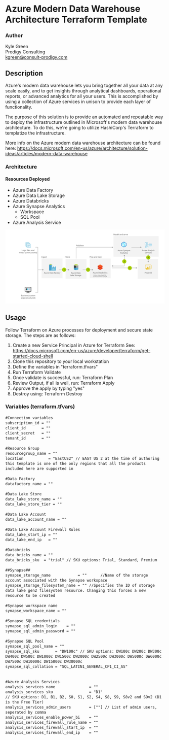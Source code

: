 # Azure Modern Data Warehouse Architecture Terraform Template
### Author
Kyle Green <br>
Prodigy Consulting <br>
kgreen@consult-prodigy.com
## Description
Azure's modern data warehouse lets you bring together all your data at any scale easily, and to get insights through analytical dashboards, operational reports, or advanced analytics for all your users. This is accomplished by using a collection of Azure services in unison to provide each layer of functionality. 

The purpose of this solution is to provide an automated and repeatable way to deploy the infrastructure outlined in Microsoft's modern data warehouse architecture. To do this, we're going to utilize HashiCorp's Terraform to templatize the infrastructure. 

More info on the Azure modern data warehouse architecture can be found here: https://docs.microsoft.com/en-us/azure/architecture/solution-ideas/articles/modern-data-warehouse

### Architecture
#### Resources Deployed
- Azure Data Factory
- Azure Data Lake Storage
- Azure Databricks
- Azure Synapse Analytics 
  - Workspace
  - SQL Pool
- Azure Analysis Service

![alt text](https://github.com/kylgrn/tf_azure_mdw/blob/master/Diagram.png)

## Usage
Follow Terraform on Azure processes for deployment and secure state storage. The steps are as follows:

1) Create a new Service Principal in Azure for Terraform
   See: https://docs.microsoft.com/en-us/azure/developer/terraform/get-started-cloud-shell
2) Clone this repository to your local workstation
3) Define the variables in "terraform.tfvars"
4) Run 
    Terraform Validate
5) Once validate is successful, run:
    Terraform Plan
6) Review Output, if all is well, run: 
    Terraform Apply
7) Approve the apply by typing "yes"
8) Destroy using:
    Terraform Destroy

### Variables (terraform.tfvars)
    #Connection variables
    subscription_id = ""
    client_id       = ""
    client_secret   = ""
    tenant_id       = ""

    #Resource Group
    resourcegroup_name = ""
    location           = "EastUS2" // EAST US 2 at the time of authoring this template is one of the only regions that all the products included here are supported in

    #Data Factory
    datafactory_name = ""

    #Data Lake Store
    data_lake_store_name = ""
    data_lake_store_tier = ""

    #Data Lake Account
    data_lake_account_name = ""

    #Data Lake Account Firewall Rules
    data_lake_start_ip = ""
    data_lake_end_ip   = ""

    #Databricks
    data_bricks_name = ""
    data_bricks_sku  = "trial" // SKU options: Trial, Standard, Premium

    ##Synapse##
    synapse_storage_name            = ""      //Name of the storage account associated with the Synapse workspace
    synapse_storage_filesystem_name = "" //Specifies the ID of storage data lake gen2 filesystem resource. Changing this forces a new resource to be created

    #Synapse workspace name
    synapse_workspace_name = ""

    #Synapse SQL credentials
    synapse_sql_admin_login    = ""
    synapse_sql_admin_password = ""

    #Synapse SQL Pool
    synapse_sql_pool_name = ""
    synapse_sql_sku       = "DW100c" // SKU options: DW100c DW200c DW300c DW400c DW500c DW1000c DW1500c DW2000c DW2500c DW3000c DW5000c DW6000c DW7500c DW10000c DW15000c DW30000c
    synapse_sql_collation = "SQL_LATIN1_GENERAL_CP1_CI_AS"


    #Azure Analysis Services
    analysis_services_name               = ""
    analysis_services_sku                = "D1"                           // SKU options: D1, B1, B2, S0, S1, S2, S4, S8, S9, S8v2 and S9v2 (D1 is the Free Tier)
    analysis_services_admin_users        = [""] // List of admin users, seperated by comma
    analysis_services_enable_power_bi    = ""
    analysis_services_firewall_rule_name = ""
    analysis_services_firewall_start_ip  = ""
    analysis_services_firewall_end_ip    = ""